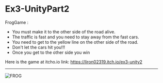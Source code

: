 # Ex3-UnityPart2

FrogGame :
* You must make it to the other side of the road alive.
* The traffic is fast and you need to stay away from the fast cars.
* You need to get to the yellow line on the other side of the road.
* Don't let the cars hit you!!!
* Once you get to the other side you win

Here is the game at itcho.io link: 
https://liron02319.itch.io/ex3-unity2

---

![FROG](https://github.com/L-DevelopGame/Ex3-UnityPart2/assets/57791415/e1485388-02ab-41e7-a866-d6cf819ff0d3)
